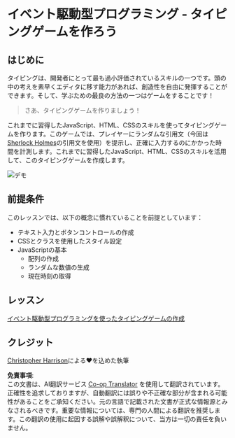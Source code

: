 <!--
CO_OP_TRANSLATOR_METADATA:
{
  "original_hash": "957547b822c40042e07d591c4fbfde4f",
  "translation_date": "2025-08-24T00:17:25+00:00",
  "source_file": "4-typing-game/README.md",
  "language_code": "ja"
}
-->
# イベント駆動型プログラミング - タイピングゲームを作ろう

## はじめに

タイピングは、開発者にとって最も過小評価されているスキルの一つです。頭の中の考えを素早くエディタに移す能力があれば、創造性を自由に発揮することができます。そして、学ぶための最良の方法の一つはゲームをすることです！

> さあ、タイピングゲームを作りましょう！

これまでに習得したJavaScript、HTML、CSSのスキルを使ってタイピングゲームを作ります。このゲームでは、プレイヤーにランダムな引用文（今回は[Sherlock Holmes](https://en.wikipedia.org/wiki/Sherlock_Holmes)の引用文を使用）を提示し、正確に入力するのにかかった時間を計測します。これまでに習得したJavaScript、HTML、CSSのスキルを活用して、このタイピングゲームを作成します。

![デモ](../../../4-typing-game/images/demo.gif)

## 前提条件

このレッスンでは、以下の概念に慣れていることを前提としています：

- テキスト入力とボタンコントロールの作成
- CSSとクラスを使用したスタイル設定
- JavaScriptの基本
  - 配列の作成
  - ランダムな数値の生成
  - 現在時刻の取得

## レッスン

[イベント駆動型プログラミングを使ったタイピングゲームの作成](./typing-game/README.md)

## クレジット

[Christopher Harrison](http://www.twitter.com/geektrainer)による♥️を込めた執筆

**免責事項**:  
この文書は、AI翻訳サービス [Co-op Translator](https://github.com/Azure/co-op-translator) を使用して翻訳されています。正確性を追求しておりますが、自動翻訳には誤りや不正確な部分が含まれる可能性があることをご承知ください。元の言語で記載された文書が正式な情報源とみなされるべきです。重要な情報については、専門の人間による翻訳を推奨します。この翻訳の使用に起因する誤解や誤解釈について、当方は一切の責任を負いません。